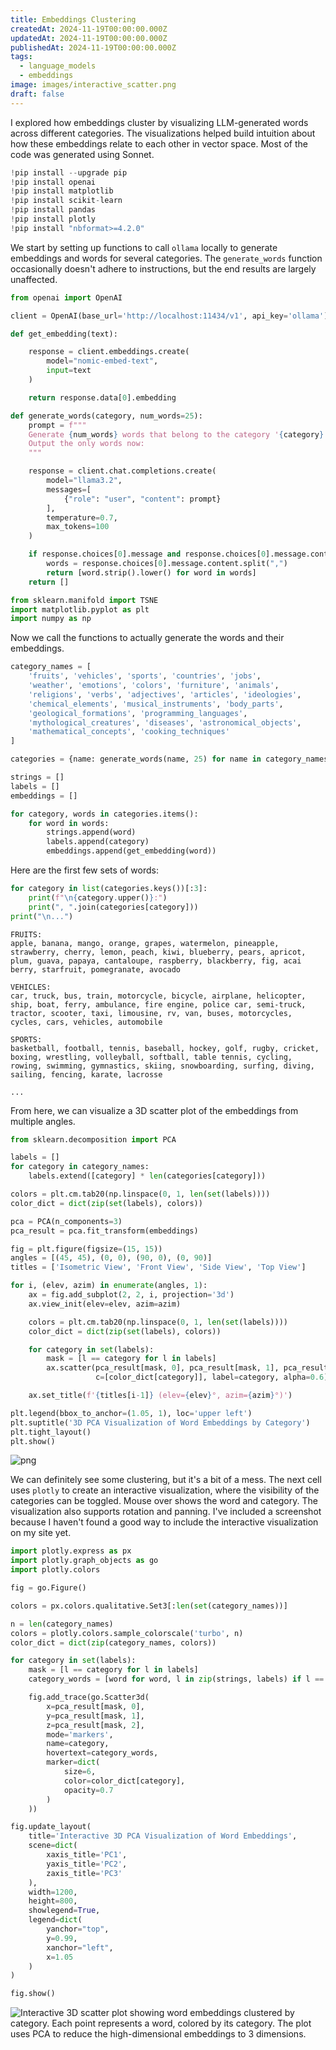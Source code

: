 ```yaml
---
title: Embeddings Clustering
createdAt: 2024-11-19T00:00:00.000Z
updatedAt: 2024-11-19T00:00:00.000Z
publishedAt: 2024-11-19T00:00:00.000Z
tags:
  - language_models
  - embeddings
image: images/interactive_scatter.png
draft: false
---
```


I explored how embeddings cluster by visualizing LLM-generated words across different categories.
The visualizations helped build intuition about how these embeddings relate to each other in vector space. Most of the code was generated using Sonnet.

```python
!pip install --upgrade pip
!pip install openai
!pip install matplotlib
!pip install scikit-learn
!pip install pandas
!pip install plotly
!pip install "nbformat>=4.2.0"
```

We start by setting up functions to call `ollama` locally to generate embeddings and words for several categories.
The `generate_words` function occasionally doesn't adhere to instructions, but the end results are largely unaffected.

```python
from openai import OpenAI

client = OpenAI(base_url='http://localhost:11434/v1', api_key='ollama')

def get_embedding(text):

    response = client.embeddings.create(
        model="nomic-embed-text",
        input=text
    )

    return response.data[0].embedding
```

```python
def generate_words(category, num_words=25):
    prompt = f"""
    Generate {num_words} words that belong to the category '{category}'. Provide them as a comma-separated list.
    Output the only words now:
    """

    response = client.chat.completions.create(
        model="llama3.2",
        messages=[
            {"role": "user", "content": prompt}
        ],
        temperature=0.7,
        max_tokens=100
    )

    if response.choices[0].message and response.choices[0].message.content:
        words = response.choices[0].message.content.split(",")
        return [word.strip().lower() for word in words]
    return []
```

```python
from sklearn.manifold import TSNE
import matplotlib.pyplot as plt
import numpy as np
```

Now we call the functions to actually generate the words and their embeddings.

```python
category_names = [
    'fruits', 'vehicles', 'sports', 'countries', 'jobs',
    'weather', 'emotions', 'colors', 'furniture', 'animals',
    'religions', 'verbs', 'adjectives', 'articles', 'ideologies',
    'chemical_elements', 'musical_instruments', 'body_parts',
    'geological_formations', 'programming_languages',
    'mythological_creatures', 'diseases', 'astronomical_objects',
    'mathematical_concepts', 'cooking_techniques'
]

categories = {name: generate_words(name, 25) for name in category_names}

strings = []
labels = []
embeddings = []

for category, words in categories.items():
    for word in words:
        strings.append(word)
        labels.append(category)
        embeddings.append(get_embedding(word))
```

Here are the first few sets of words:

```python
for category in list(categories.keys())[:3]:
    print(f"\n{category.upper()}:")
    print(", ".join(categories[category]))
print("\n...")
```

    FRUITS:
    apple, banana, mango, orange, grapes, watermelon, pineapple, strawberry, cherry, lemon, peach, kiwi, blueberry, pears, apricot, plum, guava, papaya, cantaloupe, raspberry, blackberry, fig, acai berry, starfruit, pomegranate, avocado

    VEHICLES:
    car, truck, bus, train, motorcycle, bicycle, airplane, helicopter, ship, boat, ferry, ambulance, fire engine, police car, semi-truck, tractor, scooter, taxi, limousine, rv, van, buses, motorcycles, cycles, cars, vehicles, automobile

    SPORTS:
    basketball, football, tennis, baseball, hockey, golf, rugby, cricket, boxing, wrestling, volleyball, softball, table tennis, cycling, rowing, swimming, gymnastics, skiing, snowboarding, surfing, diving, sailing, fencing, karate, lacrosse

    ...

From here, we can visualize a 3D scatter plot of the embeddings from multiple angles.

```python
from sklearn.decomposition import PCA

labels = []
for category in category_names:
    labels.extend([category] * len(categories[category]))

colors = plt.cm.tab20(np.linspace(0, 1, len(set(labels))))
color_dict = dict(zip(set(labels), colors))

pca = PCA(n_components=3)
pca_result = pca.fit_transform(embeddings)

fig = plt.figure(figsize=(15, 15))
angles = [(45, 45), (0, 0), (90, 0), (0, 90)]
titles = ['Isometric View', 'Front View', 'Side View', 'Top View']

for i, (elev, azim) in enumerate(angles, 1):
    ax = fig.add_subplot(2, 2, i, projection='3d')
    ax.view_init(elev=elev, azim=azim)

    colors = plt.cm.tab20(np.linspace(0, 1, len(set(labels))))
    color_dict = dict(zip(set(labels), colors))

    for category in set(labels):
        mask = [l == category for l in labels]
        ax.scatter(pca_result[mask, 0], pca_result[mask, 1], pca_result[mask, 2],
                   c=[color_dict[category]], label=category, alpha=0.6)

    ax.set_title(f'{titles[i-1]} (elev={elev}°, azim={azim}°)')

plt.legend(bbox_to_anchor=(1.05, 1), loc='upper left')
plt.suptitle('3D PCA Visualization of Word Embeddings by Category')
plt.tight_layout()
plt.show()
```

![png](images/notebook_12_0.png)

We can definitely see some clustering, but it's a bit of a mess.
The next cell uses `plotly` to create an interactive visualization, where the visibility of the categories can be toggled.
Mouse over shows the word and category.
The visualization also supports rotation and panning.
I've included a screenshot because I haven't found a good way to include the interactive visualization on my site yet.

```python
import plotly.express as px
import plotly.graph_objects as go
import plotly.colors

fig = go.Figure()

colors = px.colors.qualitative.Set3[:len(set(category_names))]

n = len(category_names)
colors = plotly.colors.sample_colorscale('turbo', n)
color_dict = dict(zip(category_names, colors))

for category in set(labels):
    mask = [l == category for l in labels]
    category_words = [word for word, l in zip(strings, labels) if l == category]

    fig.add_trace(go.Scatter3d(
        x=pca_result[mask, 0],
        y=pca_result[mask, 1],
        z=pca_result[mask, 2],
        mode='markers',
        name=category,
        hovertext=category_words,
        marker=dict(
            size=6,
            color=color_dict[category],
            opacity=0.7
        )
    ))

fig.update_layout(
    title='Interactive 3D PCA Visualization of Word Embeddings',
    scene=dict(
        xaxis_title='PC1',
        yaxis_title='PC2',
        zaxis_title='PC3'
    ),
    width=1200,
    height=800,
    showlegend=True,
    legend=dict(
        yanchor="top",
        y=0.99,
        xanchor="left",
        x=1.05
    )
)

fig.show()
```

![Interactive 3D scatter plot showing word embeddings clustered by category. Each point represents a word, colored by its category. The plot uses PCA to reduce the high-dimensional embeddings to 3 dimensions.](images/interactive_scatter.png)
